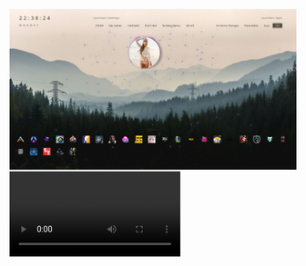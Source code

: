 ![preview](https://github.com/Joravs/LivelyWallpaper/blob/master/wallpapers/Test/previews/preview.png)
![preview](https://github.com/Joravs/LivelyWallpaper/blob/master/wallpapers/Test/previews/preview.mp4)